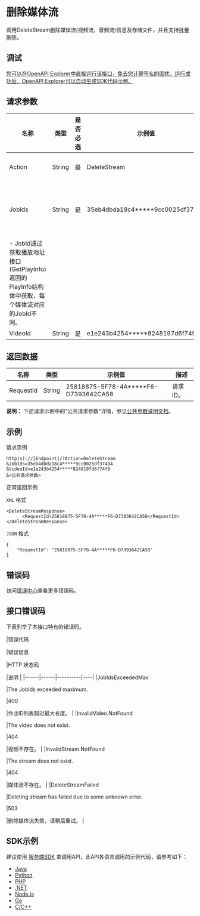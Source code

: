 # 删除媒体流

调用DeleteStream删除媒体流\(视频流，音频流\)信息及存储文件，并且支持批量删除。

## 调试

[您可以在OpenAPI Explorer中直接运行该接口，免去您计算签名的困扰。运行成功后，OpenAPI Explorer可以自动生成SDK代码示例。](https://api.aliyun.com/#product=vod&api=DeleteStream&type=RPC&version=2017-03-21)

## 请求参数

|名称|类型|是否必选|示例值|描述|
|--|--|----|---|--|
|Action|String|是|DeleteStream|系统规定参数，取值：**DeleteStream**。 |
|JobIds|String|是|35eb4dbda18c4\*\*\*\*\*9cc0025df374b4|-   媒体流转码的作业ID列表，多个用逗号分隔，最多支持同一个视频下的20个作业ID。
-   JobId通过获取播放地址接口\(GetPlayInfo\)返回的PlayInfo结构体中获取，每个媒体流对应的JobId不同。 |
|VideoId|String|是|e1e243b4254\*\*\*\*\*8248197d6f74f9|视频ID。 |

## 返回数据

|名称|类型|示例值|描述|
|--|--|---|--|
|RequestId|String|25818875-5F78-4A\*\*\*\*\*F6-D7393642CA58|请求ID。 |

**说明：** 下述请求示例中的“公共请求参数”详情，参见[公共参数说明文档](~~44432~~)。

## 示例

请求示例

```
http(s)://[Endpoint]/?Action=DeleteStream
&JobIds=35eb4dbda18c4*****9cc0025df374b4
&VideoId=e1e243b4254*****8248197d6f74f9
&<公共请求参数>
```

正常返回示例

`XML` 格式

```
<DeleteStreamResponse>
      <RequestId>25818875-5F78-4A*****F6-D7393642CA58</RequestId>
</DeleteStreamResponse>
```

`JSON` 格式

```
{
    "RequestId": "25818875-5F78-4A*****F6-D7393642CA58"
}
```

## 错误码

访问[错误中心](https://error-center.aliyun.com/status/product/vod)查看更多错误码。

## 接口错误码

下表列举了本接口特有的错误码。

|错误代码

|错误信息

|HTTP 状态码

|说明 |
|------|------|----------|----|
|JobIdsExceededMax

|The JobIds exceeded maximum.

|400

|作业ID列表超过最大长度。 |
|InvalidVideo.NotFound

|The video does not exist.

|404

|视频不存在。 |
|InvalidStream.NotFound

|The stream does not exist.

|404

|媒体流不存在。 |
|DeleteStreamFailed

|Deleting stream has failed due to some unknown error.

|503

|删除媒体流失败，请稍后重试。 |

## SDK示例

建议使用 [服务端SDK](~~101789~~) 来调用API，此API各语言调用的示例代码，请参考如下：

-   [Java](https://help.aliyun.com/document_detail/61065.html?spm=a2c4g.11186623.2.20.5bba789c8Jugot#DeleteStream)
-   [Python](https://help.aliyun.com/document_detail/61060.html?spm=a2c4g.11186623.2.21.5bba789c8Jugot#DeleteStream)
-   [PHP](https://help.aliyun.com/document_detail/61071.html?spm=a2c4g.11186623.2.22.5bba789c8Jugot#DeleteStream)
-   [.NET](https://help.aliyun.com/document_detail/84752.html?spm=a2c4g.11186623.2.23.5bba789c8Jugot#DeleteStream)
-   [Node.js](https://help.aliyun.com/document_detail/101419.html?spm=a2c4g.11186623.2.24.5bba789c8Jugot#DeleteStream)
-   [Go](https://help.aliyun.com/document_detail/101427.html?spm=a2c4g.11186623.2.25.5bba789c8Jugot#DeleteStream)
-   [C/C++](https://help.aliyun.com/document_detail/101266.html?spm=a2c4g.11186623.2.26.5bba789c8Jugot#DeleteStream)

